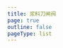 ```yaml
---
title: 浆料刀闸阀
page: true
outline: false
pageType: list
---
```


<script setup>
import AllProducts from '../../AllProducts.vue'
</script>

<AllProducts category="刀闸阀,浆料" />
